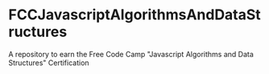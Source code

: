 # FCCJavascriptAlgorithmsAndDataStructures
A repository to earn the Free Code Camp "Javascript Algorithms and Data Structures" Certification

